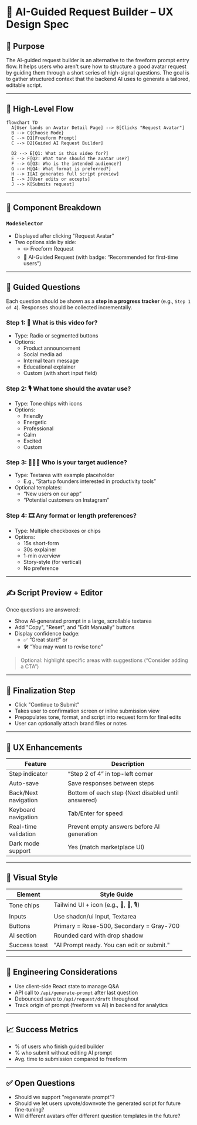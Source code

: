 # 🤖 AI-Guided Request Builder – UX Design Spec

## 🎯 Purpose

The AI-guided request builder is an alternative to the freeform prompt entry flow. It helps users who aren't sure how to structure a good avatar request by guiding them through a short series of high-signal questions. The goal is to gather structured context that the backend AI uses to generate a tailored, editable script.

---

## 🧭 High-Level Flow

```
flowchart TD
  A[User lands on Avatar Detail Page] --> B[Clicks "Request Avatar"]
  B --> C{Choose Mode}
  C --> D1[Freeform Prompt]
  C --> D2[Guided AI Request Builder]

  D2 --> E[Q1: What is this video for?]
  E --> F[Q2: What tone should the avatar use?]
  F --> G[Q3: Who is the intended audience?]
  G --> H[Q4: What format is preferred?]
  H --> I[AI generates full script preview]
  I --> J[User edits or accepts]
  J --> K[Submits request]
```

---

## 🧩 Component Breakdown

### `ModeSelector`
- Displayed after clicking "Request Avatar"
- Two options side by side:
  - ✏️ Freeform Request
  - 🤖 AI-Guided Request (with badge: “Recommended for first-time users”)

---

## 🧠 Guided Questions

Each question should be shown as a **step in a progress tracker** (e.g., `Step 1 of 4`). Responses should be collected incrementally.

### Step 1: 🎯 What is this video for?

- Type: Radio or segmented buttons
- Options:
  - Product announcement
  - Social media ad
  - Internal team message
  - Educational explainer
  - Custom (with short input field)

### Step 2: 🎙️ What tone should the avatar use?

- Type: Tone chips with icons
- Options:
  - Friendly
  - Energetic
  - Professional
  - Calm
  - Excited
  - Custom

### Step 3: 🧑‍🤝‍🧑 Who is your target audience?

- Type: Textarea with example placeholder
  - E.g., “Startup founders interested in productivity tools”
- Optional templates:
  - “New users on our app”
  - “Potential customers on Instagram”

### Step 4: 🎞️ Any format or length preferences?

- Type: Multiple checkboxes or chips
- Options:
  - 15s short-form
  - 30s explainer
  - 1-min overview
  - Story-style (for vertical)
  - No preference

---

## ✍️ Script Preview + Editor

Once questions are answered:

- Show AI-generated prompt in a large, scrollable textarea
- Add "Copy", "Reset", and "Edit Manually" buttons
- Display confidence badge:
  - ✅ “Great start!” or
  - 🛠️ “You may want to revise tone”

> Optional: highlight specific areas with suggestions (“Consider adding a CTA”)

---

## 🚀 Finalization Step

- Click "Continue to Submit"
- Takes user to confirmation screen or inline submission view
- Prepopulates tone, format, and script into request form for final edits
- User can optionally attach brand files or notes

---

## 🧪 UX Enhancements

| Feature                  | Description                                      |
|--------------------------|--------------------------------------------------|
| Step indicator           | “Step 2 of 4” in top-left corner                 |
| Auto-save                | Save responses between steps                    |
| Back/Next navigation     | Bottom of each step (Next disabled until answered) |
| Keyboard navigation      | Tab/Enter for speed                              |
| Real-time validation     | Prevent empty answers before AI generation       |
| Dark mode support        | Yes (match marketplace UI)                      |

---

## 🎨 Visual Style

| Element     | Style Guide                     |
|-------------|----------------------------------|
| Tone chips  | Tailwind UI + icon (e.g., 🤝, 🎯, 🎙️) |
| Inputs      | Use shadcn/ui Input, Textarea    |
| Buttons     | Primary = Rose-500, Secondary = Gray-700 |
| AI section  | Rounded card with drop shadow    |
| Success toast | "AI Prompt ready. You can edit or submit." |

---

## 🧰 Engineering Considerations

- Use client-side React state to manage Q&A
- API call to `/api/generate-prompt` after last question
- Debounced save to `/api/request/draft` throughout
- Track origin of prompt (freeform vs AI) in backend for analytics

---

## 📈 Success Metrics

- % of users who finish guided builder
- % who submit without editing AI prompt
- Avg. time to submission compared to freeform

---

## ✅ Open Questions

- Should we support "regenerate prompt"?
- Should we let users upvote/downvote the generated script for future fine-tuning?
- Will different avatars offer different question templates in the future?
